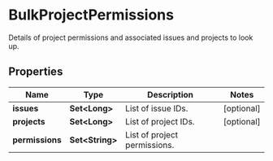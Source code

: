 

# BulkProjectPermissions

Details of project permissions and associated issues and projects to look up.

## Properties

Name | Type | Description | Notes
------------ | ------------- | ------------- | -------------
**issues** | **Set&lt;Long&gt;** | List of issue IDs. |  [optional]
**projects** | **Set&lt;Long&gt;** | List of project IDs. |  [optional]
**permissions** | **Set&lt;String&gt;** | List of project permissions. | 



